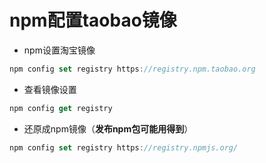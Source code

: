 # npm配置taobao镜像

- npm设置淘宝镜像
```javascript
npm config set registry https://registry.npm.taobao.org
```

- 查看镜像设置
```javascript
npm config get registry
```

- 还原成npm镜像（**发布npm包可能用得到**）
```javascript
npm config set registry https://registry.npmjs.org/
```